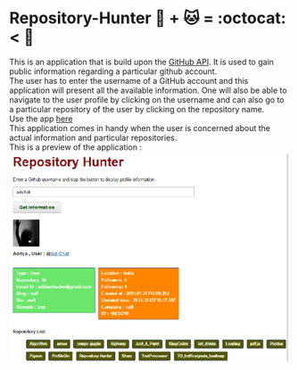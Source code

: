 # Repository-Hunter :octopus: + :cat: = :octocat: < :gun:
This is an application that is build upon the [GitHub API](https://developer.github.com/v3/). It is used to gain public information regarding a particular github account.<br>
The user has to enter the username of a GitHub account and this application will present all the available information. One will also be able to navigate to the user profile by clicking on the username and can also go to a particular repository of the user by clicking on the repository name.<br>
Use the app [here](http://repository-hunter.herokuapp.com/)<br>
This application comes in handy when the user is concerned about the actual information and particular repositories.<br>
This is a preview of the application :<br>
![alt text](Preview/1.png " The view of the paint application")<br>
